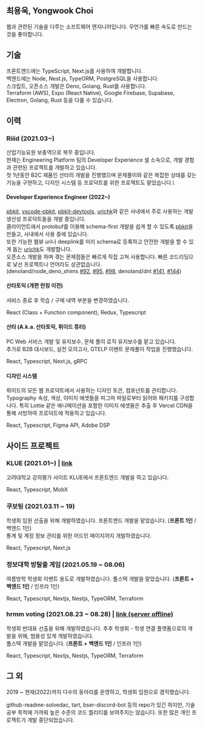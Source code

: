 ## 최용욱, Yongwook Choi

웹과 관련된 기술을 다루는 소프트웨어 엔지니어입니다. 무언가를 빠른 속도로 만드는 것을 좋아합니다.  

## 기술

프론트엔드에는 TypeScript, Next.js를 사용하여 개발합니다.  
백엔드에는 Node, Nest.js, TypeORM, PostgreSQL을 사용합니다.  
스크립트, 오픈소스 개발은 Deno, Golang, Rust를 사용합니다.  
Terraform (AWS), Expo (React Native), Google Firebase, Supabase, Electron, Golang, Rust 등을 다룰 수 있습니다.

## 이력

### Riiid (2021.03~)

산업기능요원 보충역으로 복무 중입니다.  
현재는 Engineering Platform 팀의 Developer Experience 셀 소속으로, 개발 경험과 관련된 프로젝트를 개발하고 있습니다.\
첫 1년동안 B2C 제품인 산타의 개발을 진행했으며 문제풀이와 같은 복잡한 상태를 갖는 기능을 구현하고, 디자인 시스템 등 프로덕트를 위한 프로젝트도 맡았습니다.\

#### Developer Experience Engineer (2022~)

[pbkit](https://github.com/pbkit/pbkit), [vscode-pbkit](https://github.com/pbkit/vscode-pbkit), [pbkit-devtools](https://github.com/pbkit/pbkit-devtools), [urichk](https://github.com/riiid/urichk)와 같은 사내에서 주로 사용하는 개발 생산성 프로덕트들을 개발 중입니다.  
클라이언트에서 protobuf를 이용해 schema-first 개발을 쉽게 할 수 있도록 [pbkit](https://github.com/pbkit)을 만들고, 사내에서 사용 중에 있습니다.  
또한 가능한 웹뷰 uri나 deeplink를 미리 schema로 등록하고 안전한 개발을 할 수 있게 돕는 [urichk](https://github.com/riiid/urichk)도 개발합니다.  
오픈소스 개발을 하며 겪는 문제점들은 빠르게 직접 고쳐 사용합니다. 빠른 코드리딩으로 낯선 프로젝트나 언어라도 상관없습니다.  
(denoland/node_deno_shims [#92](https://github.com/denoland/node_deno_shims/pull/92), [#95](https://github.com/denoland/node_deno_shims/pull/95), [#98](https://github.com/denoland/node_deno_shims/pull/98), denoland/dnt [#141](https://github.com/denoland/dnt/pull/141), [#144](https://github.com/denoland/dnt/pull/144))

#### 산타토익 (개편 런칭 이전)  

서비스 종료 후 학습 / 구매 내역 부분을 변경하였습니다.

React (Class + Function component), Redux, Typescript

#### 산타 (A.k.a. 산타토익, 뤼이드 튜터)

PC Web 서비스 개발 및 유지보수, 문제 풀이 로직 유지보수를 맡고 있습니다.  
추가로 B2B 대시보드, 실전 모의고사, GTELP 이벤트 문제풀이 작업을 진행했습니다.

React, Typescript, Next.js, gRPC

#### 디자인 시스템

뤼이드의 모든 웹 프로덕트에서 사용하는 디자인 토큰, 컴포넌트를 관리합니다.  
Typography 속성, 색상, 이미지 에셋들을 피그마 파일로부터 읽어와 패키지를 구성합니다.
특히 Lottie 같은 애니메이션을 포함한 이미지 에셋들은 추출 후 Vercel CDN을 통해 서빙하여 프로덕트에 적용하고 있습니다.

React, Typescript, Figma API, Adobe DSP

## 사이드 프로젝트

### KLUE (2021.01~) | [link](https://klue.kr)

고려대학교 강의평가 사이트 KLUE에서 프론트엔드 개발을 하고 있습니다.

React, Typescript, MobX

### 쿠보팅 (2021.03.11 ~ 19)

학생회 임원 선출을 위해 개발하였습니다. 프론트엔드 개발을 맡았습니다. (**프론트 1인** / 백엔드 1인)  
통계 및 계정 정보 관리를 위한 어드민 페이지까지 개발하였습니다.

React, Typescript, Next.js

### 정보대학 방탈출 게임 (2021.05.19 ~ 08.06)

여름방학 학생회 이벤트 용도로 개발하였습니다. 풀스택 개발을 맡았습니다. (**프론트 + 백엔드 1인** / 인프라 1인)

React, Typescript, Nextjs, Nestjs, TypeORM, Terraform

### hrmm voting (2021.08.23 ~ 08.28) | [link (server offline)](https://hrmm.xyz)

학생회 반대표 선출을 위해 개발하였습니다. 추후 학생회 - 학생 연결 플랫폼으로의 개발을 위해, 범용성 있게 개발하였습니다.  
풀스택 개발을 맡았습니다. (**프론트 + 백엔드 1인** / 인프라 1인)

React, Typescript, Nextjs, Nestjs, TypeORM, Terraform

## 그 외
2019 ~ 현재(2022)까지 다수의 동아리를 운영하고, 학생회 임원으로 겸직했습니다.  

github-readme-solvedac, tart, bser-discord-bot 등의 repo가 있긴 하지만, 기술 공부 목적에 가까워 높은 수준의 코드 퀄리티를 보여주지는 않습니다. 또한 많은 개인 프로젝트가 개발 중단되었습니다.
